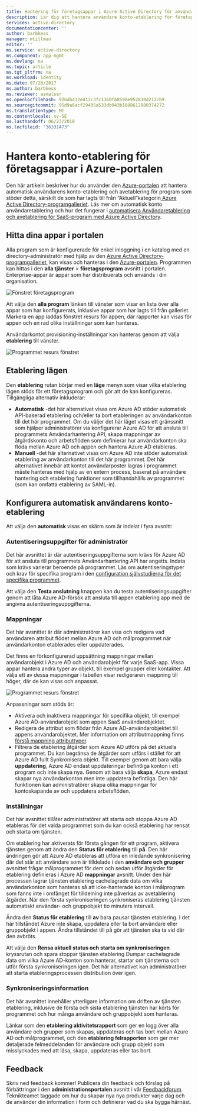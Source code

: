```yaml
---
title: Hantering för företagsappar i Azure Active Directory för användaretablering | Microsoft Docs
description: Lär dig att hantera användare konto-etablering för företagsappar som använder Azure Active Directory
services: active-directory
documentationcenter: ''
author: barbkess
manager: mtillman
editor: ''
ms.service: active-directory
ms.component: app-mgmt
ms.devlang: na
ms.topic: article
ms.tgt_pltfrm: na
ms.workload: identity
ms.date: 07/26/2017
ms.author: barbkess
ms.reviewer: asmalser
ms.openlocfilehash: 926db432e413c3fc1360f68598e952830d212cb9
ms.sourcegitcommit: 95d9a6acf29405a533db943b1688612980374272
ms.translationtype: MT
ms.contentlocale: sv-SE
ms.lasthandoff: 06/23/2018
ms.locfileid: "36331473"
---
```

# <a name="managing-user-account-provisioning-for-enterprise-apps-in-the-azure-portal"></a>Hantera konto-etablering för företagsappar i Azure-portalen
Den här artikeln beskriver hur du använder den [Azure-portalen](https://portal.azure.com) att hantera automatisk användarens konto-etablering och avetablering för program som stöder detta, särskilt de som har lagts till från ”Aktuell”kategorin[ Azure Active Directory-programgalleriet](what-is-single-sign-on.md#get-started-with-the-azure-ad-application-gallery). Läs mer om automatisk konto användaretablering och hur det fungerar i [automatisera Användaretablering och avetablering för SaaS-program med Azure Active Directory](../active-directory-saas-app-provisioning.md).

## <a name="finding-your-apps-in-the-portal"></a>Hitta dina appar i portalen
Alla program som är konfigurerade för enkel inloggning i en katalog med en directory-administratör med hjälp av den [Azure Active Directory-programgalleriet](what-is-single-sign-on.md#get-started-with-the-azure-ad-application-gallery), kan visas och hanteras i den [Azure-portalen](https://portal.azure.com). Programmen kan hittas i den **alla tjänster** &gt; **företagsprogram** avsnitt i portalen. Enterprise-appar är appar som har distribuerats och används i din organisation.

![Fönstret företagsprogram](./media/configure-automatic-user-provisioning-portal/enterprise-apps-pane.png)

Att välja den **alla program** länken till vänster som visar en lista över alla appar som har konfigurerats, inklusive appar som har lagts till från galleriet. Markera en app laddas fönstret resurs för appen, där rapporter kan visas för appen och en rad olika inställningar som kan hanteras.

Användarkontot provisioning-inställningar kan hanteras genom att välja **etablering** till vänster.

![Programmet resurs fönstret](./media/configure-automatic-user-provisioning-portal/enterprise-apps-provisioning.png)

## <a name="provisioning-modes"></a>Etablering lägen
Den **etablering** rutan börjar med en **läge** menyn som visar vilka etablering lägen stöds för ett företagsprogram och gör att de kan konfigureras. Tillgängliga alternativ inkluderar:

* **Automatisk** -det här alternativet visas om Azure AD stöder automatisk API-baserad etablering och/eller ta bort etableringen av användarkonton till det här programmet. Om du väljer det här läget visas ett gränssnitt som hjälper administratörer via konfigurerar Azure AD för att ansluta till programmets Användarhantering API, skapa mappningar av åtgärdskonto och arbetsflöden som definierar hur användarkonton ska flöda mellan Azure AD och appen och hantera Azure AD etableras.
* **Manuell** -det här alternativet visas om Azure AD inte stöder automatisk etablering av användarkonton till det här programmet. Det här alternativet innebär att kontot användarposter lagras i programmet måste hanteras med hjälp av en extern process, baserat på användare hantering och etablering funktioner som tillhandahålls av programmet (som kan omfatta etablering av SAML-in).

## <a name="configuring-automatic-user-account-provisioning"></a>Konfigurera automatisk användarens konto-etablering
Att välja den **automatisk** visas en skärm som är indelat i fyra avsnitt:

### <a name="admin-credentials"></a>Autentiseringsuppgifter för administratör
Det här avsnittet är där autentiseringsuppgifterna som krävs för Azure AD för att ansluta till programmets Användarhantering API har angetts. Indata som krävs varierar beroende på programmet. Läs om autentiseringstyper och krav för specifika program i den [configuration självstudierna för det specifika programmet](../active-directory-saas-app-provisioning.md).

Att välja den **Testa anslutning** knappen kan du testa autentiseringsuppgifter genom att låta Azure AD-försök att ansluta till appen etablering app med de angivna autentiseringsuppgifterna.

### <a name="mappings"></a>Mappningar
Det här avsnittet är där administratörer kan visa och redigera vad användaren attribut flödet mellan Azure AD och målprogrammet när användarkonton etablerades eller uppdaterades.

Det finns en förkonfigurerad uppsättning mappningar mellan användarobjekt i Azure AD och användarobjekt för varje SaaS-app. Vissa appar hantera andra typer av objekt, till exempel grupper eller kontakter. Att välja ett av dessa mappningar i tabellen visar redigeraren mappning till höger, där de kan visas och anpassat.

![Programmet resurs fönstret](./media/configure-automatic-user-provisioning-portal/enterprise-apps-provisioning-mapping.png)

Anpassningar som stöds är:

* Aktivera och inaktivera mappningar för specifika objekt, till exempel Azure AD-användarobjekt som appen SaaS användarobjektet.
* Redigera de attribut som flödar från Azure AD-användarobjektet till appens användarobjektet. Mer information om attributmappning finns [förstå mappning attributtyper](../active-directory-saas-customizing-attribute-mappings.md#understanding-attribute-mapping-types).
* Filtrera de etablering åtgärder som Azure AD utförs på det aktuella programmet. Du kan begränsa de åtgärder som utförs i stället för att Azure AD fullt Synkronisera objekt. Till exempel genom att bara välja **uppdatering**, Azure AD endast uppdateringar befintliga konton i ett program och inte skapa nya. Genom att bara välja **skapa**, Azure endast skapar nya användarkonton men inte uppdatera befintliga. Den här funktionen kan administratörer skapa olika mappningar för kontoskapande av och uppdatera arbetsflöden.

### <a name="settings"></a>Inställningar
Det här avsnittet tillåter administratörer att starta och stoppa Azure AD etableras för det valda programmet som du kan också etablering har rensat och starta om tjänsten.

Om etablering har aktiverats för första gången för ett program, aktivera tjänsten genom att ändra den **Status för etablering** till **på**. Den här ändringen gör att Azure AD etableras att utföra en inledande synkronisering där det står att användare som är tilldelade i den **användare och grupper** avsnittet frågar målprogrammet för dem och sedan utför åtgärder för etablering definieras i Azure AD **mappningar** avsnitt. Under den här processen lagrar tjänsten etablering cachelagrade data om vilka användarkonton som hanteras så att icke-hanterade konton i målprogram som fanns inte i omfånget för tilldelning inte påverkas av avetablering åtgärder. När den första synkroniseringen synkroniseras etablering tjänsten automatiskt användar- och gruppobjekt tio minuters intervall.

Ändra den **Status för etablering** till **av** bara pausar tjänsten etablering. I det här tillståndet Azure inte skapa, uppdatera eller ta bort användare eller gruppobjekt i appen. Ändra tillståndet till på gör att tjänsten ska ta vid där den avbröts.

Att välja den **Rensa aktuell status och starta om synkroniseringen** kryssrutan och spara stoppar tjänsten etablering Dumpar cachelagrade data om vilka Azure AD-konton som hanterar, startar om tjänsterna och utför första synkroniseringen igen. Det här alternativet kan administratörer att starta etableringsprocessen distribution över igen.

### <a name="synchronization-details"></a>Synkroniseringsinformation
Det här avsnittet innehåller ytterligare information om driften av tjänsten etablering, inklusive de första och sista etablering tjänsten har körts för programmet och hur många användare och gruppobjekt som hanteras.

Länkar som den **etablering aktivitetsrapport** som ger en logg över alla användare och grupper som skapas, uppdateras och tas bort mellan Azure AD och målprogrammet, och den **etablering felrapporten** som ger mer detaljerade felmeddelanden för användare och grupp objekt som misslyckades med att läsa, skapa, uppdateras eller tas bort. 

## <a name="feedback"></a>Feedback

Skriv ned feedback kommer! Publicera din feedback och förslag på förbättringar i den **administrationsportalen** avsnitt i vår [Feedbackforum](https://feedback.azure.com/forums/169401-azure-active-directory/category/162510-admin-portal).  Teknikteamet taggade om hur du skapar nya nya produkter varje dag och de använder din information i form och definierar vad du ska bygga härnäst.


